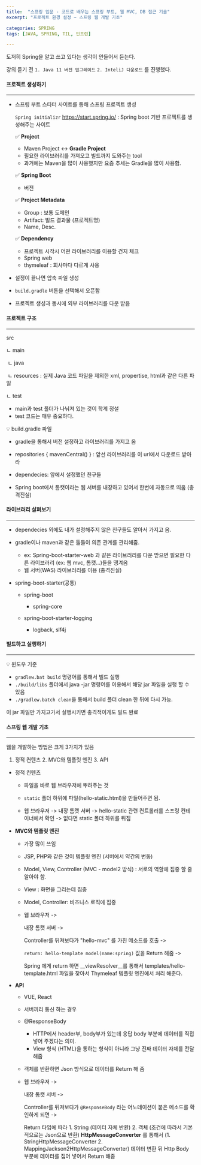 ```yaml
---
title:  "스프링 입문 - 코드로 배우는 스프링 부트, 웹 MVC, DB 접근 기술"
excerpt: "프로젝트 환경 설정 ~ 스프링 웹 개발 기초"

categories: SPRING
tags: [JAVA, SPRING, TIL, 인프런]

---
```






도저히 Spring을 알고 쓰고 있다는 생각이 안들어서 듣는다.

강의 듣기 전 `1. Java 11 버전 업그레이드` `2. InteliJ 다운로드` 를 진행했다. 



#### 프로젝트 생성하기

---

* 스프링 부트 스타터 사이트를 통해 스프링 프로젝트 생성

  `Spring initializr` https://start.spring.io/ : Spring boot 기반 프로젝트를 생성해주는 사이트

  :white_check_mark: **Project**

  * Maven Project <-> **Gradle Project**
  * 필요한 라이브러리를 가져오고 빌드까지 도와주는 tool
  * 과거에는 Maven을 많이 사용했지만 요즘 추세는 Gradle을 많이 사용함. 

  

  :white_check_mark: **Spring Boot**

  * 버전

  

  :white_check_mark: **Project Metadata**

  * Group : 보통 도메인
  * Artifact: 빌드 결과물 (프로젝트명)
  * Name, Desc.

  

  :white_check_mark: **Dependency**

  * 프로젝트 시작시 어떤 라이브러리를 이용할 건지 체크
  * Spring web
  * thymeleaf : 회사마다 다르게 사용



* 설정이 끝나면 압축 파일 생성
* `build.gradle` 버튼을 선택해서 오픈함
* 프로젝트 생성과 동시에 외부 라이브러리를 다운 받음 



#### 프로젝트 구조

---

src

ㄴ main

​	ㄴ java

​	ㄴ resources : 실제 Java 코드 파일을 제외한 xml, propertise, html과 같은 다른 파일

ㄴ test

* main과 test 폴더가 나눠져 있는 것이 학계 정설
* test 코드는 매우 중요하다.



:bulb: build.gradle 파일

* gradle을 통해서 버전 설정하고 라이브러리를 가지고 옴
* repositories { mavenCentral() } : 앞선 라이브러리를 이 url에서 다운로드 받아라
* dependecies: 앞에서 설정했던 친구들



* Spring boot에서 톰캣이라는 웹 서버를 내장하고 있어서 한번에 자동으로 띄움 (충격진실)



#### 라이브러리 살펴보기

---

* dependecies 외에도 내가 설정해주지 않은 친구들도 알아서 가지고 옴. 

* gradle이나 maven과 같은 툴들이 의존 관계를 관리해줌.

  * ex: Spring-boot-starter-web 과 같은 라이브러리를 다운 받으면 필요한 다른 라이브러리 (ex: 웹 mvc, 톰캣...)들을 땡겨옴
  * 웹 서버(WAS) 라이브러리를 이용 (충격진실)

* spring-boot-starter(공통)

  * spring-boot

    * spring-core

  * spring-boot-starter-logging

    * logback, slf4j

    

#### 빌드하고 실행하기

---

:bulb: 윈도우 기준

* `gradlew.bat build` 명령어를 통해서 빌드 실행
* `./build/libs` 폴더에서 java -jar 명령어를 이용해서 해당 jar 파일을 실행 할 수 있음
* `./gradlew.batch clean`을 통해서 build 폴더 clean 한 뒤에 다시 가능. 

이 jar 파일만 가지고가서 실행시키면 충격적이게도 빌드 완료





#### 스프링 웹 개발 기초

---

웹을 개발하는 방법은 크게 3가지가 있음

1. 정적 컨텐츠 2. MVC와 템플릿 엔진 3. API



* 정적 컨텐츠 

  * 파일을 바로 웹 브라우저에 뿌려주는 것

  * `static` 폴더 하위에 파일(hello-static.html)을 만들어주면 됨.

  * 웹 브라우저 -> 내장 톰캣 서버 -> hello-static 관련 컨트롤러를 스프링 컨테이너에서 확인 -> 없다면 static 폴더 하위를 뒤짐

    

* __MVC와 템플릿 엔진__

  * 가장 많이 쓰임

  * JSP, PHP와 같은 것이 템플릿 엔진 (서버에서 약간의 변동)

  *  Model, View, Controller  (MVC - model2 방식) : 서로의 역할에 집중 할 줄 알아야 함. 

    * View : 화면을 그리는데 집중
    * Model, Controller: 비즈니스 로직에 집중

  * 웹 브라우저 -> 

    내장 톰캣 서버 -> 

    Controller를 뒤져보다가 "hello-mvc" 를 가진 메소드를 호출 -> 

    `return: hello-template model(name:spring)` 값을 Return 해줌 -> 

    Spring 에게 return 하면 __viewResolver__를 통해서 templates/hello-template.html 파일을 찾아서 Thymeleaf 템플릿 엔진에서 처리 해준다. 



* __API__

  * VUE, React

  * 서버끼리 통신 하는 경우

  * @ResponseBody

    * HTTP에서 header부, body부가 있는데 응답 body 부분에 데이터를 직접 넣어 주겠다는 의미.
    * View 형식 (HTML)을 통하는 형식이 아니라 그냥 진짜 데이터 자체를 전달해줌

  * 객체를 반환하면 Json 방식으로 데이터를 Return 해 줌

  * 웹 브라우저 -> 

    내장 톰캣 서버 -> 

    Controller를 뒤져보다가 `@ResponseBody` 라는 어노테이션이 붙은 메소드를 확인하게 되면 ->  

    Return 타입에 따라 1. String (데이터 자체 반환) 2. 객체 (조건에 따라서 기본적으로는 Json으로 반환)  __HttpMessageConverter__ 를 통해서 (1. StringHttpMessageConverter 2. MappingJackson2HttpMessageConverter)  데이터 변환 뒤 Http Body 부분에 데이터를 집어 넣어서 Return 해줌 

 



